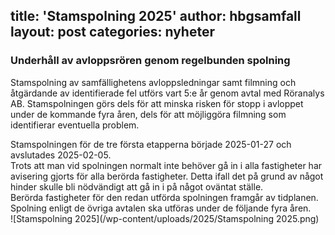 title: 'Stamspolning 2025'
author: hbgsamfall
layout: post
categories: nyheter
---
### Underhåll av avloppsrören genom regelbunden spolning  
  
Stamspolning av samfällighetens avloppsledningar samt filmning och åtgärdande av identifierade fel utförs vart 5:e år genom avtal med Röranalys AB.
Stamspolningen görs dels för att minska risken för stopp i avloppet under de kommande fyra åren, dels för att möjliggöra filmning som identifierar eventuella problem.  

Stamspolningen för de tre första etapperna började 2025-01-27 och avslutades 2025-02-05.  
Trots att man vid spolningen normalt inte behöver gå in i alla fastigheter har avisering gjorts för alla berörda fastigheter. Detta ifall det på grund av något hinder skulle bli nödvändigt att gå in i på något oväntat ställe.  
Berörda fastigheter för den redan utförda spolningen framgår av tidplanen. Spolning enligt de övriga avtalen ska utföras under de följande fyra åren.  
![Stamspolning 2025](/wp-content/uploads/2025/Stamspolning 2025.png)

